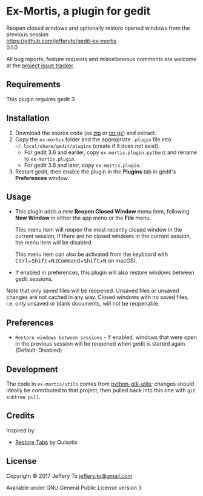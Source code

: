 # Ex-Mortis, a plugin for gedit

Reopen closed windows and optionally restore opened windows from the
previous session  
<https://github.com/jefferyto/gedit-ex-mortis>  
0.1.0

All bug reports, feature requests and miscellaneous comments are welcome
at the [project issue tracker][].

## Requirements

This plugin requires gedit 3.

## Installation

1.  Download the source code (as [zip][] or [tar.gz][]) and extract.
2.  Copy the `ex-mortis` folder and the appropriate `.plugin` file
    into `~/.local/share/gedit/plugins` (create if it does not exist):
    *   For gedit 3.6 and earlier, copy `ex-mortis.plugin.python2` and
        rename to `ex-mortis.plugin`.
    *   For gedit 3.8 and later, copy `ex-mortis.plugin`.
3.  Restart gedit, then enable the plugin in the **Plugins** tab in
    gedit's **Preferences** window.

## Usage

*   This plugin adds a new **Reopen Closed Window** menu item, following
    **New Window** in either the app menu or the **File** menu.

    This menu item will reopen the most recently closed window in the
    current session; if there are no closed windows in the current
    session, the menu item will be disabled.

    This menu item can also be activated from the keyboard with
    <kbd>Ctrl</kbd>+<kbd>Shift</kbd>+<kbd>N</kbd>
    (<kbd>Command</kbd>+<kbd>Shift</kbd>+<kbd>N</kbd> on macOS).

*   If enabled in preferences, this plugin will also restore windows
    between gedit sessions.

Note that only saved files will be reopened. Unsaved files or unsaved
changes are not cached in any way. Closed windows with no saved files,
i.e. only unsaved or blank documents, will not be reopenable.

## Preferences

*   `Restore windows between sessions` - If enabled, windows that were
    open in the previous session will be reopened when gedit is started
    again. (Default: Disabled)

## Development

The code in `ex-mortis/utils` comes from [python-gtk-utils][]; changes
should ideally be contributed to that project, then pulled back into
this one with `git subtree pull`.

## Credits

Inspired by:

*   [Restore Tabs][] by Quixotix

## License

Copyright &copy; 2017 Jeffery To <jeffery.to@gmail.com>

Available under GNU General Public License version 3


[project issue tracker]: https://github.com/jefferyto/gedit-ex-mortis/issues
[zip]: https://github.com/jefferyto/gedit-ex-mortis/archive/master.zip
[tar.gz]: https://github.com/jefferyto/gedit-ex-mortis/archive/master.tar.gz
[python-gtk-utils]: https://github.com/jefferyto/python-gtk-utils
[Restore Tabs]: https://github.com/Quixotix/gedit-restore-tabs
